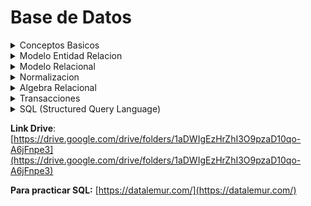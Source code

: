 # Base de Datos

<details>
<summary>Conceptos Basicos</summary>

- **Conceptos Basicos**

  [Conceptos básicos.pdf](assets/Conceptos_bsicos.pdf)

  - **Datos:** Son la **mínima unidad semántica**, por sí solos son irrelevantes como apoyo a la toma de decisiones.
  - **Informacion:** **Conjunto de datos procesados y que tienen un significado** (relevancia, propósito y contexto), y que por lo tanto son de utilidad para quién debe tomar decisiones, al disminuir su incertidumbre.

  <details>
  <summary>Base de datos (BD)</summary>
  Una base de datos es una coleccion de datos relacionados.
  > **Definicion completa**: Una base de datos es una colección o conjunto de datos interrelacionados con un propósito específico vinculado a la resolución de un problema del mundo real
  <span style="color: red">**Definir**</span> una B. D. **implica** especificar los **tipos de datos, estructuras y restricciones** de los datos que se almacenarán en la B. D.
  La <span style="color: red">**construcción**</span> de la B. D. es el proceso consistente en **almacenar los datos en algún medio de almacenamiento controlado por el DBMS.**
  La <span style="color: red">**manipulación**</span> de una B. D. incluye funciones como la **consulta** de la B. D. para **recuperar datos específicos**, **actualizar** la B. D. para reflejar los cambios introducidos en el minimundo y **generar informes** a partir de los datos.
  <span style="color: red">**Compartir**</span> una B. D. **permite** que varios usuarios y programas **accedan** a la B. D. en forma **simultánea**.
  </details>
  <details>
  <summary>Caracteristicas implicitas de las bases de datos</summary>
  - Una B. D. representa algún aspecto del mundo real, lo que en ocasiones se denomina minimundo o universo de discurso. Los cambios introducidos en el minimundo se reflejan en ella.
  - Una B. D. es una colección de datos lógicamente coherente con algún tipo de significado inherente. No es correcto denominar B. D. a un surtido aleatorio de datos.
  - Una B. D. se diseña, construye y rellena con datos para un propósito específico. Dispone de un grupo pretendido de usuarios y algunas aplicaciones preconcebidas en las que esos usuarios están interesados.
  </details>
  <details>
  <summary>Database management system (DBMS)</summary>
  **Objetivos**
  - Evitar redundancia e inconsistencia de datos
  - Permitir acceso a los datos en todo momento
  - Evitar anomalias en el acceso concurrente
  - Restriccion a accesos no autorizados→seguridad
  - Suministro de almacenamiento persitente de datos ante fallos
  - Integridad de los datos
  - Backups
  </details>

  **Normalizar** los datos significa que los vamos a llevar a un esquema que **garantiza** la calidad de los datos

  Una dependencia funcional es una restriccion que se establece entre dos relaciones de base de datos

  ---
  <details>
  <summary>Trabajo Practico: Conceptos Basicos</summary>
  [Bases de Datos 2025 - Trabajo Práctico_ Conceptos básicos.pdf](assets/Bases_de_Datos_2025_-_Trabajo_Prctico__Conceptos_bsicos.pdf)
  1. Las principales caracteristicas que presenta la metodologia de bases de datos frente a la metodologia de procesamiento de archivos son:
      - **Naturaleza autodescriptiva de un sistema de base de datos**: Un sistema de bases de datos no solo contiene la propia base de datos, sino tambien una completa definicion de la estructura de la bases de datos y sus restricciones.
      - **Aislamiento entre programas y datos, y abstraccion de datos**: Los DBMS permiten la independencia entre programas y datos, evitando que cambios en la estructura de datos afecten a los programas. Además, las bases de datos orientadas a objetos incluyen operaciones sobre datos, facilitando la abstracción y simplificando el acceso sin conocer los detalles internos.
      - **Soporte de varias vistas de los datos**: Un DBMS multiusuario cuyos usuarios tienen variedad de diferentes aplicaciones debe ofrecer facilidades para definir varias vistas, una **vista** puede ser un subconjunto de la base de datos o puede contener datos virtuales derivados de los arDBMSchivos de la base de datos pero que no estan explicitamente almacenados
      - **Comparticion de datos y procesamiento de transacciones multiusuario**: Un DBMS multiusuario permite que varios usuarios accedan a la base de datos simultáneamente, asegurando el control de concurrencia para evitar conflictos. Los sistemas OLTP garantizan transacciones seguras y correctas. Las transacciones deben cumplir propiedades como aislamiento y atomicidad para mantener la integridad de los datos.
  2. Los actores que intervienen en el diseño, uso y mantenimiento de una Base de Datos puede depender de la estrcutura organizacional, en el caso de una base de datos pequeña un usuario normalmente define, contruye y manipula la base de datos. Sin embargo en organizaciones mas grandes los actores que inetervienen son:
      - **Administradores de las bases de datos**: la administracion de la base de datos es responsabilidad del DBA ***(database administrator).*** el DBA es responsable del acceso autorizado a la base de datos, de la coordinacion y monitorizacion de su uso, y de adquirir los recursos software y hardware necesarios.
      - **Diseñadores de las bases de datos**: Estos son los responsables de identificar los datos que se almacenaran y de elegir las estructuras apropiadas para representar y almacenar estos datos, ademas es responsabilidad de ellos comunicarse con todos los presuntos usuarios para conocer sus requisitos a fines de conseguir lograr un diseño que cumpla con sus necesidades.
      - **Usuarios finales**: Estas son las personas cuyos trabajos requiren acceso a la base de datos para realizar consultas, actualizaciones e informes
      Pregunta: Que actor interviene en el mantenimiento, es el administrador?
  3. Las diferentes ventajas de utilizar una metodologia DBMS *(database managament system),* son:
      - **Control de la redundancia:** se refiere, a la capacidad de la base de datos de no cometer errores de guardar un mismo tipo de dato con distintos datos.
      - **Restriccion del acceso no autorizado**: Es la capacidad de no permitir que cualquier persona que utiliza la base de datos, pueda acceder a la base de datos completa. Por ejemplo, los datos financieros se puede considerar confidenciales, y solo las personas autorizadas pueden acceder a ellos.
      - **Almacenamiento persistente para los objetos del programa:** La metodologia DBMS se encarga de guardar y recuperar directamente estructuras de objetos, manteniendo la compatibilidad con los lenguajes de programacion orientado a objetos.
      - **Suministro de estructuras de almacenamiento para un procesamiento eficaz de las consultas:** Esta especializado en acelerar la busqueda de datos en los discos de los registros utilizando unos archivos auxiliares utilizando indices.
      - **Copia de seguridad y recuperacion**
  4. 
  </details>

</details>

<details>
<summary>Modelo Entidad Relacion</summary>

- **Modelo Entidad Relacion**
    
    [Modelo Entidad Relación.pdf](assets/Modelo_Entidad_Relacin.pdf)
    
    > El modelado de datos es un proceso que permite a las organizaciones descubrir, diseñar, visualizar, estandarizar e implementar activos de datos de alta calidad a través de una interfaz gráfica intuitiva.
    > 
    - Está basado en una percepción del mundo real consistente en objetos básicos, llamados entidades, y de relaciones entre estos objetos. es uno de los diferentes modelos de datos semánticos.
    - El aspecto semántico del modelo yace en la representación del significado de los datos.
    - Es extremadamente útil para hacer corresponder los significados e interacciones de las empresas del mundo real con un esquema conceptual.
    
    Hay **tres** nociones básicas que emplea el modelo de datos E-R:
    
    - Conjuntos de entidades
    - Conjuntos de relaciones
    - Atributos.
    <details>
    <summary>Conjunto de entidades</summary>
    </details>
    <details>
    <summary>Conjunto de relaciones</summary>
    </details>
    <details>
    <summary>Atributos</summary>
    - Describen propiedades que posee cada miembro de un conjunto de entidades
    - Posibles atributos del conjunto de entidades cliente son id-cliente, nombre-cliente, calle-cliente y ciudad-cliente.
    - Para cada atributo hay un conjunto de valores permitidos, llamados el dominio.
    - En ciertas ocasiones, **las relaciones también pueden tener atributos.**
    - El atributo que permite identificar unívocamente a la entidad, recibe el nombre de clave primaria. (identificar univocamente la entidad significa que esta no se puede repetir, por ejemplo para una persona seria el DNI).
    
    ### Clasificacion de atributos
    
    Los atributos pueden ser:
    
    - **Simples y compuestos:**
        - Los **simples** NO pueden subdividirse.
        - Los compuestos, en cambio, se pueden dividir en subpartes (es decir, en otros atributos). Por ejemplo, una dirección **puede** estar compuesta por los atributos calle, número y localidad
    - **Monovalorados y multivalorados:**
        - Los **monovalorados** tiene un valor sólo para una entidad; por ejemplo, el atributo número-préstamo.
        - El atributo número-teléfono para cualquier empleado puede tener cero, uno o más números de teléfono. Este tipo de atributo se llama **multivalorado**.
    - **Derivados**: El valor para este tipo de atributo se puede derivar de los valores de otros atributos o entidades relacionados. Por ejemplo, si la entidad cliente tiene el atributo fecha-nacimiento y edad, la edad deriva de la fecha de nacimiento. Si la entidad cliente tiene un atributo cantidad-préstamos, se puede derivar contando el número de entidades préstamo asociadas con ese cliente.
    </details>
    
    ### Diagrama entidad- relación
    
    **Expresar gráficamente estructura lógica general de una base de datos.**
    
    **Consta de los siguientes componentes principales:**
    
    - **Rectángulos**, que representan entidades.
    - **Elipses**, que representan atributos **(el atributo clave se subraya).**
    - **Rombos**, que representan relaciones.
    - **Líneas**, que unen atributos a conjuntos de entidades y entidades a relaciones.
    - **Elipses dobles**, que representan atributos multivalorados.
    - **Elipses discontinuas**, que denotan atributos derivados.
    - **Líneas dobles**, que indican participación total de una entidad en una relación.
    - **Rectángulos dobles**, que representan conjuntos de entidades débiles.
    
    ### Diagrama E-R correspondiente a clientes y préstamos.
    
    ![Captura de pantalla_2025-03-31_08-42-54.png](assets/Captura_de_pantalla_2025-03-31_08-42-54.png)
    
    ![Captura de pantalla_2025-03-31_09-14-50.png](assets/Captura_de_pantalla_2025-03-31_09-14-50.png)
    
    Aunque los conceptos básicos de **E-R** pueden modelar la mayoría de las características de las bases de datos, algunos aspectos de una base de datos pueden ser más adecuadamente expresados mediante ciertas extensiones:
    
    - Especialización.
    - Generalización.
    - Herencia de atributos
    - Agregación.
    
    ### Especializacion y Generaclizacion
    
    ![Captura de pantalla_2025-03-31_09-15-34.png](assets/Captura_de_pantalla_2025-03-31_09-15-34.png)
    
    Este diagrama es **Parcial y Superpuesto (Asumido por defecto)**
    
    **Cuando se usa especialización o generalización se debe definir la cobertura. Existen dos coberturas:**
    
    - **Total o parcial:** Es **total** cuando **cada entidad** de nivel más alto **debe pertenecer a una entidad de nivel más bajo**. Es parcial cuando algunas entidades de nivel más alto pueden no pertenecer a alguna entidad de nivel más bajo.
    - **Exclusiva o superpuesta**: Lo que se analiza es si un entidad del nivel más alto puede o no estar en más de una entidad de nivel más bajo. Si solo puede estar en una entidad de nivel más bajo, la cobertura es exclusiva; en tanto, si puede estar en varias, se denomina superpuesta.
    
    ### **Agregacion**
    
    Mecanismo de **abstracción** que lleva a considerar una interrelación y las entidades que participan, como una nueva entidad.
    
</details>

<details>
<summary>Modelo Relacional</summary>

- **Modelo Relacional**
    
    [Modelo Relacional.pdf](assets/Modelo_Relacional.pdf)
    
    ### Conceptos Basicos
    
    - El modelo relacional representa a una BD como una **colección de tablas**, las cuales se conforman por registros.
    - **Cada tabla se denomina relación** y está formada por filas horizontales y columnas verticales. **Cada fila representa un registro y se denomina tupla, mientras que cada columna representa un atributo del registro.**
    
    ### Selección de claves
    
    Si una entidad solo tiene un identificador, este identificador es clave primaria. Si la entidad tuviese varios identificadores, la selección de la **clave primaria (CP)** debe realizarse del siguiente modo:
    
    - Entre un identificador simple y uno compuesto, **debe tomarse el simple**.
    - Entre dos identificadores, **se debe optar por aquel de menos tamaño físico**.
    
    El resto de los identificadores será definido como **Clave Candidata (CC)**.
    
    ### Conversión de entidades
    
    - El proceso de conversión para obtener el esquema físico de una BD comienza con el análisis de las entidades definidas en el modelo lógico.
    - El proceso de conversión muestra que cada una de las entidades fuertes y débiles definidas deben transformarse en una tabla del modelo.
        
        ![Captura de pantalla_2025-04-07_08-25-51.png](assets/Captura_de_pantalla_2025-04-07_08-25-51.png)
        
    
    ### **Conversión de atributos multivalorados**
    
    - Por cada atributo multivalorado (ya sea de entidad o de relación) **se crea una tabla**.
    - Se **agrega un atributo** para el multivalorado.
    - Se **agrega como atributo la clave primaria de la tabla** que modela la entidad o relación a la cual pertenece el multivalorado.
    - **La clave primaria se forma con todos sus atributos**
        
        ![Captura de pantalla_2025-04-07_08-29-20.png](assets/Captura_de_pantalla_2025-04-07_08-29-20.png)
        
    
    ### Conversión de atributos compuestos
    
    ![Captura de pantalla_2025-04-07_08-36-13.png](assets/Captura_de_pantalla_2025-04-07_08-36-13.png)
    
    ### Conversión de relaciones
    
    ![Captura de pantalla_2025-04-07_08-48-25.png](assets/Captura_de_pantalla_2025-04-07_08-48-25.png)
    
    No toda entidad tiene que tener un foreign key (F.K.) con otra entidad
    
    ### Conversión de relaciones
    
    1. La clave primaria de Presidente se almacena en la tabla País como un atributo y pasa a ser foreing key.
    <span style="color: red">Presidente = (DNI, nombre, apellido)
    Pais = (id, nombre, cantidad_habitantes, DNI)
    - DNI: FOREING KEY de Presidente</span>
    2. La clave primaria de País almacena en la tabla Presidente como un atributo y pasa a ser foreing key.
    <span style="color: red">Pais = (id, nombre, cantidad_habitantes)
    Presidente = (DNI, nombre, apellido, id_país)
    - id_país: FOREING KEY de País</span>
    3. Las claves primarias de ambas entidades se guardan en la tabla de la otra entidad. Es decir, la tabla Presidente guardaría la clave primaria de País y la tabla País guardaría también la clave primaria de Presidente. Esta solución puede presentar redundancia,
    pero puede ser interesante en algunas ocasiones, dependiendo de las consultas que se vayan a realizar sobre estas tablas a nivel de aplicación. En este caso los atributos id_país y id_presidente serían foreign key (FK).
    <span style="color: red">Presidente = (DNI, nombre, apellido, id_país)
    id_país: FOREING KEY de País
    Pais = (id, nombre, cantidad_habitantes, DNI)
    DNI: FOREING KEY de Presidente</span>
    
    ![Captura de pantalla_2025-04-07_09-06-02.png](assets/Captura_de_pantalla_2025-04-07_09-06-02.png)
    
    ### Generalizaciones/Especializaciones
    
    Básicamente, **hay tres opciones para tratar una especialización**.
    
    1. **Eliminar las subentidades**, dejando sólo la entidad padre a la cual se le incorporan todos los atributos de sus hijos. Cada uno de ellos deberá ser no obligatorio.
        
        ![Captura de pantalla_2025-04-07_09-36-18.png](assets/Captura_de_pantalla_2025-04-07_09-36-18.png)
        
    2. **Eliminar la entidad padre**, dejando sólo las subentidades. Con esta solución, los atributos del padre deberán incluirse en cada uno de los hijos.
        
        ![Captura de pantalla_2025-04-07_09-36-34.png](assets/Captura_de_pantalla_2025-04-07_09-36-34.png)
        
    3. **Dejar todas las entidades de la jerarquía**, convirtiéndolas en relaciones uno a uno entre el padre y cada uno de los hijos.
        
        ![Captura de pantalla_2025-04-07_09-37-02.png](assets/Captura_de_pantalla_2025-04-07_09-37-02.png)
        
    
    Las tres soluciones **no** son aplicables en todos los casos.
    
    - Si la cobertura fuese parcial, la segunda solución no sería aplicable debido a que la conversión generaría un modelo no equivalente ya que se perdería información
    - La cobertura es la que determina la solución viable en cada caso.
    
    Si se analiza la cobertura superpuesta, la segunda solución no resulta práctica. Algunos elementos del padre se repiten en varios hijos, esto significa que se deberá repetir información en las subentidades generadas.
    
    Se puede afirmar que la tercera alternativa de solución es la que capta mejor la esencia de la
    herencia y, por ende, la que resulta más interesante aplicar. Sin embargo, esta solución es la que genera mayor número de entidades y relaciones en el modelo final. Esto podría significar, a futuro, problema de performance en la utilización de la B.D.
    
    ### Integridad referencial (IR)
    
    Propiedad deseable de las BD.
    
    - Asegura que un valor que aparece para un atributo en una tabla, aparezca además en otra tabla para el mismo atributo.
    - Plantea restricciones entre tablas y sirve para mantener la consistencia entre las tuplas de dichas tablas.
    - Ejemplo:
    Facturas = (nroFactura, fecha, monto, nroCliente (CF))
    Clientes = (nroCliente, nombre, dirección)
        - En la tabla Facturas, nroCliente es una CF. Esta CF permite establecer IR entre las tablas Facturas y Clientes. Notar que nroCliente es CP en Clientes.
    
    **Resumen de conversion con Multiplicidades**
    
    0..n → 1..1 Se guarda la cp de la entidad de 0..n en la tabla 1..1
    
    1..1 → 1..1 Se guarda la cp en la entidad que prefiera, pero siempre se guarda en alguna
    
    0..n → 0..n Se guarda la relacion con ambas claves primarias
    
</details>

<details>
<summary>Normalizacion</summary>

- **Normalizacion**
    
    [Normalizacion.pdf](assets/Normalizacion.pdf)
    
    ### Dependencias funcionales
    
    Una **dependencia funcional** es una **restricción** que se establece entre dos conjuntos de atributos de una tabla de la Base de Datos. 
    
    Una **dependencia funcional** es una **propiedad de la semántica** o significado de los atributos. Los diseñadores de la B. D. utilizarán su comprensión de la semántica de los atributos de R (esto es, cómo se relacionan unos con otros) para especificar las dependencias funcionales que deben mantenerse en todos los estados de relación r de R.
    
    ![Captura de pantalla_2025-04-03_12-17-57.png](assets/Captura_de_pantalla_2025-04-03_12-17-57.png)
    
    ![Captura de pantalla_2025-04-03_12-23-30.png](assets/Captura_de_pantalla_2025-04-03_12-23-30.png)
    
    ### Dependencia funcional transitiva
    
    ## Normalización
    
    > Técnica de diseño de BD que comienza examinando las relaciones que existen entre los atributos (dependencias funcionales). La normalización identifica el agrupamiento óptimo de estos atributos, con el fin de identificar un conjunto de relaciones que soporten adecuadamente los requisitos de datos de la organización.
    > 
    
    El **proposito** es producir un conjunto de relaciones (tablas) con una serie de propiedades deseables partiendo de los requisitos de datos de una organización.
    
    La **normalización** es un mecanismo que permite que un conjunto de tablas, que integran una BD, **cumpla** una serie de propiedades deseables. Estas **propiedades** consisten en evitar:
    
    - Redundancia de datos. → Evitar redundancia de datos no claves
    - Anomalías de actualización.
    - Pérdida de integridad de datos.
        
        [BASE DE DATOS 24-4.pdf](assets/BASE_DE_DATOS_24-4.pdf)
        
</details>

<details>
<summary>Algebra Relacional</summary>

- **Algebra Relacional**
    
    [Álgebra Relacional_modif_11-4.pdf](assets/lgebra_Relacional_modif_11-4.pdf)
    
    - Un modelo de datos debe incluir un conjunto de operaciones para manipular la base de datos junto con los conceptos necesarios para la definición de su estructura y restricciones.
    - El conjunto de operaciones básicas del modelo relacional es el **álgebra relacional**, el cual permite al usuario especificar las peticiones fundamentales de recuperación.
    - El resultado de una recuperación es una nueva relación, la cual puede estar constituida por una o más relaciones.
    <details>
    <summary>Razones por las que es importante el algebra relacional</summary>
    - El álgebra relacional es muy importante por varias razones. La primera, porque **proporciona** un **fundamento formal para las operaciones del modelo formal**.
    - La segunda razón, es que se utiliza como base para la implementación y optimización de consultas en los RDBMS (Sistemas de administración de bases de datos relacionales). Tercera, porque algunos de sus conceptos se han incorporado al lenguaje estándar de consultas SQL para los RDBMS.
    </details>
    
    ### Tipos de Operadores Básicos
    
    **Unarios: Operan sobre una sola relación:**
    <details>
    <summary>Selección ($σ$)</summary>
    - Se emplea para seleccionar un subconjunto de las tuplas que satisfacen un predicado.
    - Se puede considerar esta operación como un filtro que mantiene sólo las tuplas que satisfacen una determinada condición.
    
    **Filtra filas (tuplas) que cumplen una condición.**
    
    ![Captura de pantalla_2025-04-14_08-45-04.png](assets/Captura_de_pantalla_2025-04-14_08-45-04.png)
    </details>
    <details>
    <summary>Proyección ($π$)</summary>
    - Permite presentar los atributos especificados de una relación y no presentar el resto.
    - Esta operación selecciona ciertas columnas de la tabla y descarta otras.
    
    Va a ser 0 si la tabla original es vacia, sino un elemento al menos va tener
    
    **Elige columnas específicas.**
    
    ![Captura de pantalla_2025-04-14_08-48-03.png](assets/Captura_de_pantalla_2025-04-14_08-48-03.png)
    
    ![Captura de pantalla_2025-04-14_08-49-17.png](assets/Captura_de_pantalla_2025-04-14_08-49-17.png)
    </details>
    <details>
    <summary>Renombre ($ρ$)</summary>
    - Define un alias para una relación.
    - Útil para evitar ambigüedades cuando una relación aparece más de una vez en una consulta.
    - Esta operación aplicada a una relación R de grado n aparece denotada de cualquiera de estas tres formas:
        
        ![Captura de pantalla_2025-04-14_08-50-32.png](assets/Captura_de_pantalla_2025-04-14_08-50-32.png)
        
        ![Captura de pantalla_2025-04-14_08-51-04.png](assets/Captura_de_pantalla_2025-04-14_08-51-04.png)
        
        **Combina dos relaciones con el mismo esquema (atributos).**
        
    </details>
    
    **Binarios: operan sobre dos relaciones:**
    <details>
    <summary>Producto cartesiano ($x$)</summary>
    - El producto cartesiano es una operación que, a partir de dos relaciones vincula cada tupla de una de las relaciones con cada tupla de la otra relación.
    - La operación aplicada es, por sí misma, absurda. Es útil cuando va seguida por una selección que correlaciones los valores de los atributos procedentes de las relaciones componentes.
    - Número de columnas de $R x S$ = Cols. de R + Cols. de S
    - Número de tuplas de $R x S$ = Tuplas de R * Tuplas de S
    - Para evitar ambigüedades: Usar sintaxis tabla.columna
        
        ![Captura de pantalla_2025-04-14_08-56-55.png](assets/Captura_de_pantalla_2025-04-14_08-56-55.png)
        
    </details>
    <details>
    <summary>Unión (U)</summary>
    - Equivale a la unión matemática de conjuntos.
    - Las tuplas repetidas son eliminadas.
    - Las relaciones a unir deben ser **compatibles** (Igual número de atributos
    Dominios iguales dos a dos)
    
    ![Captura de pantalla_2025-04-14_09-00-28.png](assets/Captura_de_pantalla_2025-04-14_09-00-28.png)
    </details>
    <details>
    <summary>Diferencia (-)</summary>
    - Equivale a la diferencia matemática de conjuntos.
    - Incluye tuplas que están en una relación pero no en la otra.
    </details>
    
    ### Operaciones adicionales.
    <details>
    <summary>Producto natural (⨝)</summary>
    - Combina los elementos de la primera relación que se relacionan con los elementos de la segunda relación.
    - Simplifica consultas que combinan varias relaciones.
    - Es una reunión con el operador de igualdad para combinar los atributos comunes de las relaciones.
    - No especifica explícitamente el predicado de combinación y la selección se hace en base a los campos comunes.
    
    *(Es lo mismo que realizar una operación de selección posterior a un
    producto cartesiano.)*
    
    ![Captura de pantalla_2025-04-14_09-16-15.png](assets/Captura_de_pantalla_2025-04-14_09-16-15.png)
    </details>
    <details>
    <summary>Intersección ($∩$)</summary>
    - Equivale a la intersección matemática de conjuntos.
    - Incluye tuplas que están en todas las relaciones.
    - Incluye las tuplas que están en $R$ y en $S$.
        
        ![Captura de pantalla_2025-04-14_09-17-49.png](assets/Captura_de_pantalla_2025-04-14_09-17-49.png)
        
    </details>
    <details>
    <summary>Asignación (🡨)</summary>
    - Crea una nueva relación a partir de otra.
    - Lo que se asigna puede ser una relación existente o el resultado de una operación.
    
    > Nueva 🡨 Expresión de AR
    > 
    </details>
    <details>
    <summary>División (”/”)</summary>
    - Retorna aquellos elementos de la primera relación que se relacionan con todos los elementos de la segunda relación.
    - $A/B$ retorna los elementos de A que se relacionan con todos los elementos de B, donde las columnas de B deben estar incluidas en las columnas de A.
    
    ![Captura de pantalla_2025-04-14_09-44-10.png](assets/Captura_de_pantalla_2025-04-14_09-44-10.png)
    
    </details>
    <details>
    <summary>Ejercicios</summary>
    ![Captura de pantalla_2025-04-14_09-25-59.png](assets/Captura_de_pantalla_2025-04-14_09-25-59.png)
    
    **$σ_{Libros.añoEdicion=2015}$**($π_{Libro-Edicion.AñoEdicion, Libros.titulo}$(Libro-Editorial $X$ Libros))
    
    ![Captura de pantalla_2025-04-14_09-56-31.png](assets/Captura_de_pantalla_2025-04-14_09-56-31.png)
    
    ($σ_{Editoriales.Denominacion = "Ediciones A"}$)
    
    ![Captura de pantalla_2025-04-14_09-19-24.png](assets/Captura_de_pantalla_2025-04-14_09-19-24.png)
    
    $σ_{codigo, apellido, nombre}$(Socios)
    
    </details>

</details>

<details>
<summary>Transacciones</summary>

- **Transacciones**
    
    [Transacciones.pdf](assets/Transacciones.pdf)
    
    <details>
    <summary>Transacciones (Conceptos - Estados de ejecución - Planificiones)</summary>
    ...
    </details>
    <details>
    <summary>Transacciones (Control de concurrencia - Bloqueos - Protocolos - Granularidad - Interbloqueos)</summary>
    ...
    </details>
    <details>
    <summary>Transacciones (Técnicas de recuperación de Bases de Datos)</summary>
    ...
    </details>

</details>

<details>
<summary>SQL (Structured Query Language)</summary>

- **SQL (Structured Query Language)**
    
    [Tips Sobre SQL.pdf](assets/Tips_Sobre_SQL.pdf)
    
    [ClaseSQLC31.sql](assets/ClaseSQLC31.sql)
    
    - **Guia de comandos**
        
        ![carbon (10).png](assets/carbon_(10).png)
        

---

- **Trabajos Practicos**
    <details>
    <summary>Tp1 (Modelo Entidad Relacion)</summary>
    ...
    </details>
    <details>
    <summary>Tp2 (Modelo Relacional)</summary>
    ...
    </details>
    <details>
    <summary>Tp3 (Algebra Relacional)</summary>
    ...
    </details>
    <details>
    <summary>TP4 (Normalizacion)</summary>
    ...
    </details>
    <details>
    <summary>Tp5 (Transacciones)</summary>
    ...
    </details>
    <details>
    <summary>TP's SQL</summary>
    ...
    </details>

</details>

</details>

**Link Drive**: [https://drive.google.com/drive/folders/1aDWIgEzHrZhI3O9pzaD10qo-A6jFnpe3](https://drive.google.com/drive/folders/1aDWIgEzHrZhI3O9pzaD10qo-A6jFnpe3)

**Para practicar SQL:** [https://datalemur.com/](https://datalemur.com/)
